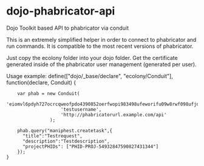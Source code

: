 dojo-phabricator-api
====================

Dojo Toolkit based API to phabricator via conduit

This is an extremely simplified helper in order to connect to phabricator and run commands.
It is compatible to the most recent versions of phabricator.

Just copy the ecolony folder into your dojo folder. Get the certificate generated inside of the phabricator user management (generated per user).

Usage example:
	define(["dojo/_base/declare",
     		"ecolony/Conduit"], function(declare, Conduit) {

	    var phab = new Conduit(
						'eiomvl6pdyh727ocrcqweofpdo4390852oerfwopi983498ufeworifu09w8rwf098ufjoreiwfu09w87erf4566x2ceiuamq27kzkdg5tmtrnljugckchdi4cn4ki4rrqx2z6juc3yccplqvmqew879r08f7439fuz80ewr98zfuiwoeuqzoriqewrqwertqdfsvyhnerzertgretgertgpmqpkezm6tumegjxj7jd4i3fitg66uigj5xbpe7b',
						'testusername',
						'http://phabricatorurl.example.com/api'
					);
					
	    phab.query("maniphest.createtask",{ 
	      "title":"Testrequest",
	      "description":"Testdescription",
	      "projectPHIDs": ["PHID-PROJ-54932847590827431344"] 
	    });
	}
